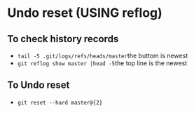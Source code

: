 # Undo reset (USING reflog)

## To check history records

- `tail -5 .git/logs/refs/heads/master`the buttom is newest
- `git reflog show master |head -5`the top line is the newest


## To Undo reset

- `git reset --hard master@{2}`

